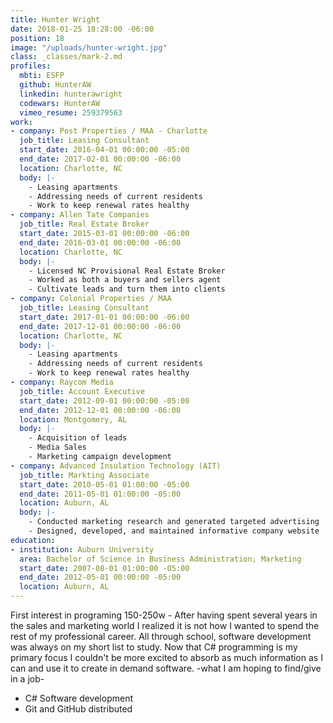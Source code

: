 ```yaml
---
title: Hunter Wright
date: 2018-01-25 18:28:00 -06:00
position: 18
image: "/uploads/hunter-wright.jpg"
class: _classes/mark-2.md
profiles:
  mbti: ESFP
  github: HunterAW
  linkedin: hunterawright
  codewars: HunterAW
  vimeo_resume: 259379563
work:
- company: Post Properties / MAA - Charlotte
  job_title: Leasing Consultant
  start_date: 2016-04-01 00:00:00 -05:00
  end_date: 2017-02-01 00:00:00 -06:00
  location: Charlotte, NC
  body: |-
    - Leasing apartments
    - Addressing needs of current residents
    - Work to keep renewal rates healthy
- company: Allen Tate Companies
  job_title: Real Estate Broker
  start_date: 2015-03-01 00:00:00 -06:00
  end_date: 2016-03-01 00:00:00 -06:00
  location: Charlotte, NC
  body: |-
    - Licensed NC Provisional Real Estate Broker
    - Worked as both a buyers and sellers agent
    - Cultivate leads and turn them into clients
- company: Colonial Properties / MAA
  job_title: Leasing Consultant
  start_date: 2017-01-01 00:00:00 -06:00
  end_date: 2017-12-01 00:00:00 -06:00
  location: Charlotte, NC
  body: |-
    - Leasing apartments
    - Addressing needs of current residents
    - Work to keep renewal rates healthy
- company: Raycom Media
  job_title: Account Executive
  start_date: 2012-09-01 00:00:00 -05:00
  end_date: 2012-12-01 00:00:00 -06:00
  location: Montgomery, AL
  body: |-
    - Acquisition of leads
    - Media Sales
    - Marketing campaign development
- company: Advanced Insulation Technology (AIT)
  job_title: Markting Associate
  start_date: 2010-05-01 01:00:00 -05:00
  end_date: 2011-05-01 01:00:00 -05:00
  location: Auburn, AL
  body: |-
    - Conducted marketing research and generated targeted advertising
    - Designed, developed, and maintained informative company website
education:
- institution: Auburn University
  area: Bachelor of Science in Business Administration; Marketing
  start_date: 2007-08-01 01:00:00 -05:00
  end_date: 2012-05-01 00:00:00 -05:00
  location: Auburn, AL
---
```


First interest in programing 150-250w - After having spent several years in the sales and marketing world I realized it is not how I wanted to spend the rest of my professional career. All through school, software development was always on my short list to study. Now that C# programming is my primary focus I couldn't be more excited to absorb as much information as I can and use it to create in demand software. -what I am hoping to find/give in a job-

- C# Software development
- Git and GitHub distributed